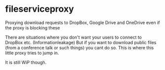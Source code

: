 # fileserviceproxy
Proxying download requests to DropBox, Google Drive and OneDrive even if the proxy is blocking these

There are situations where you don't want your users to connect to DropBox etc. (Informationleakage)
But if you want to download public files (from a conference talk or such things) you cant do so. This is where 
this little proxy tries to jump in.

It is still WiP though.

